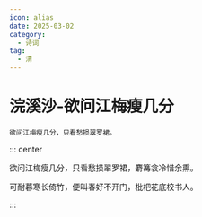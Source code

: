 ```yaml
---
icon: alias
date: 2025-03-02
category:
  - 诗词
tag:
  - 清
---
```


# 浣溪沙-欲问江梅瘦几分


``` note
欲问江梅瘦几分，只看愁损翠罗裙。
```

<!-- more -->


::: center 

欲问江梅瘦几分，只看愁损翠罗裙，麝篝衾冷惜余熏。

可耐暮寒长倚竹，便叫春好不开门，枇杷花底校书人。

:::